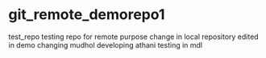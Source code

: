 # git_remote_demorepo1
test_repo
testing repo for remote purpose
change in local repository
edited in demo
changing mudhol
developing athani
testing in mdl
